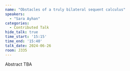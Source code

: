 ```yaml
---
name: "Obstacles of a truly bilateral sequent calculus"
speakers:
  - "Sara Ayhan"
categories:
  - Contributed Talk
hide_talk: true
time_start: '15:15'
time_end: '15:40'
talk_date: 2024-06-26
room: J335
---
```


Abstract TBA
